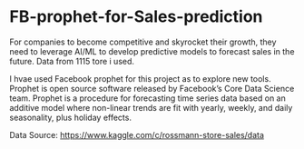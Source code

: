 # FB-prophet-for-Sales-prediction



For companies to become competitive and skyrocket their growth, they need to leverage AI/ML to develop predictive models to forecast sales in the future.
Data from 1115 tore i used. 

I hvae used Facebook prophet for this project as to explore new tools.
Prophet is open source software released by Facebook’s Core Data Science team.
Prophet is a procedure for forecasting time series data based on an additive model where non-linear trends are fit with yearly, weekly, and daily seasonality, plus holiday effects.

Data Source: https://www.kaggle.com/c/rossmann-store-sales/data
